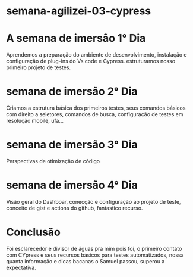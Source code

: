 ﻿# semana-agilizei-03-cypress
 
# A semana de imersão 1° Dia
Aprendemos a preparação do ambiente de desenvolvimento,
instalação e configuração de plug-ins do Vs code e Cypress.
estruturamos nosso primeiro projeto de testes.

# semana de imersão 2° Dia
Criamos a estrutura básica dos primeiros testes, seus comandos básicos
com direito a seletores, comandos de busca, configuração de testes 
em resolução mobile, ufa...

# semana de imersão 3° Dia
Perspectivas de otimização de código

# semana de imersão 4° Dia
Visão geral do Dashboar, conecção e configuração ao projeto de teste,
conceito de gist e actions do github, fantastico recurso.

# Conclusão
Foi esclarecedor e divisor de águas pra mim pois foi,
o primeiro contato com CYpress e seus recursos básicos para testes
automatizados, nossa quanta informação e dicas bacanas o Samuel passou,
superou a expectativa.
